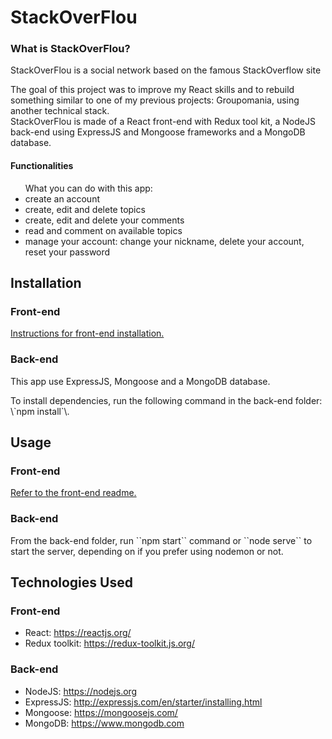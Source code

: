 <h1>StackOverFlou</h1>

<h3>What is StackOverFlou?</h3>

<p>StackOverFlou is a social network based on the famous  StackOverflow site</p>
<p>The goal of this project was to improve my React skills and to rebuild something similar to one of my previous projects: Groupomania, using another technical stack.<br/>
StackOverFlou is made of a React front-end with Redux tool kit, a NodeJS back-end using ExpressJS and Mongoose frameworks and a MongoDB database.</p>


<h4>Functionalities</h4>

<ul>What you can do with this app: 
<li>create an account</li>
<li>create, edit and delete topics</li>
<li>create, edit and delete your comments</li>
<li>read and comment on available topics</li>
<li>manage your account: change your nickname, delete your account, reset your password</li>
</ul>

<h2>Installation</h2>

<h3>Front-end</h3>

<a href="./front/README.md">Instructions for front-end installation.</a>

<h3>Back-end</h3>

<p>This app use ExpressJS, Mongoose and a MongoDB database.</p>

<p>To install dependencies, run the following command in the back-end folder: \`npm install`\. </p>

<h2>Usage</h2>

<h3>Front-end</h3>

<a href="./front/README.md">Refer to the front-end readme.</a>

<h3>Back-end</h3>

<p>From the back-end folder, run ``npm start`` command or ``node serve`` to start the server, depending on if you prefer using nodemon or not.</p>

<h2>Technologies Used</h2>

<h3>Front-end</h3>

- React: https://reactjs.org/
- Redux toolkit: https://redux-toolkit.js.org/

<h3>Back-end</h3>

- NodeJS: https://nodejs.org
- ExpressJS: http://expressjs.com/en/starter/installing.html
- Mongoose: https://mongoosejs.com/
- MongoDB: https://www.mongodb.com 